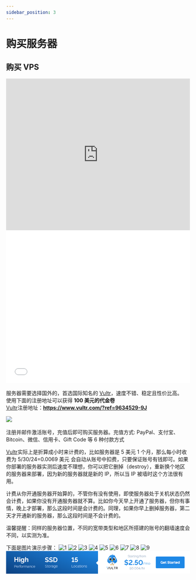 ```yaml
---
sidebar_position: 3
---
```


# 购买服务器

## 购买 VPS

<iframe width="100%" height="415" src="https://www.youtube.com/embed/XKSbXuAoicc" frameborder="0" allow="autoplay; encrypted-media" allowfullscreen></iframe>
<iframe width="100%" height="415" src="//player.bilibili.com/player.html?aid=26516323&cid=45583188&page=1" scrolling="no" border="0" frameborder="no" framespacing="0" allowfullscreen="true"> </iframe>

服务器需要选择国外的，首选国际知名的 [Vultr](https://www.vultr.com/?ref=9634529-9J)，速度不错、稳定且性价比高。<br />
使用下面的注册地址可以获得 **100 美元的代金卷**<br />
[Vultr](https://www.vultr.com/?ref=9634529-9J)注册地址：**https://www.vultr.com/?ref=9634529-9J**

<!-- <a href="https://www.vultr.com/?ref=9634529-9J">![](./images/banner_1.png)</a> -->

<a href="https://www.vultr.com/?ref=9634529-9J">![](https://www.vultr.com/media/banner_1.png)</a>

注册并邮件激活账号，充值后即可购买服务器。充值方式: PayPal、支付宝、Bitcoin、微信、信用卡、Gift Code 等 6 种付款方式

[Vultr](https://www.vultr.com/?ref=9634529-9J)实际上是折算成小时来计费的，比如服务器是 5 美元 1 个月，那么每小时收费为 5/30/24=0.0069 美元 会自动从账号中扣费，只要保证账号有钱即可。如果你部署的服务器实测后速度不理想，你可以把它删掉（destroy），重新换个地区的服务器来部署，因为新的服务器就是新的 IP，所以当 IP 被墙时这个方法很有用。

计费从你开通服务器开始算的，不管你有没有使用，即使服务器处于关机状态仍然会计费，如果你没有开通服务器就不算。比如你今天早上开通了服务器，但你有事情，晚上才部署，那么这段时间是会计费的。同理，如果你早上删掉服务器，第二天才开通新的服务器，那么这段时间是不会计费的。

温馨提醒：同样的服务器位置，不同的宽带类型和地区所搭建的账号的翻墙速度会不同，以实测为准。

下面是图片演示步骤：
![1](https://i.imgur.com/QuQEHCn.png)
![2](https://i.imgur.com/G4UGPSl.png)
![3](https://i.imgur.com/dZl1mWK.png)
![4](https://i.imgur.com/FkC49xK.png)
![5](https://i.imgur.com/RTtSZGe.png)
![6](https://i.imgur.com/2CT7SSi.png)
![7](https://i.imgur.com/JIB0X1L.png)
![8](https://i.imgur.com/zAUdJFz.png)
![9](https://i.imgur.com/2MJsM0I.png)
<a href="https://www.vultr.com/?ref=9634529-9J">![](./images/banner_1.png)</a>
